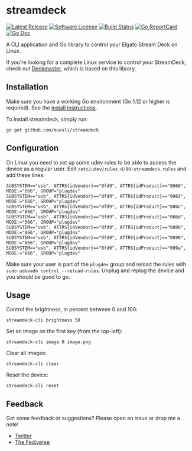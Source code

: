 # streamdeck

[![Latest Release](https://img.shields.io/github/release/muesli/streamdeck.svg?style=for-the-badge)](https://github.com/muesli/streamdeck/releases)
[![Software License](https://img.shields.io/badge/license-MIT-brightgreen.svg?style=for-the-badge)](/LICENSE)
[![Build Status](https://img.shields.io/github/actions/workflow/status/muesli/streamdeck/build.yml?branch=master&style=for-the-badge)](https://github.com/muesli/streamdeck/actions)
[![Go ReportCard](https://goreportcard.com/badge/github.com/muesli/streamdeck?style=for-the-badge)](https://goreportcard.com/report/muesli/streamdeck)
[![Go Doc](https://img.shields.io/badge/godoc-reference-blue.svg?style=for-the-badge)](https://pkg.go.dev/github.com/muesli/streamdeck)

A CLI application and Go library to control your Elgato Stream Deck on Linux.

If you're looking for a complete Linux service to control your StreamDeck, check
out [Deckmaster](https://github.com/muesli/deckmaster), which is based on this
library.

## Installation

Make sure you have a working Go environment (Go 1.12 or higher is required).
See the [install instructions](http://golang.org/doc/install.html).

To install streamdeck, simply run:

    go get github.com/muesli/streamdeck

## Configuration

On Linux you need to set up some udev rules to be able to access the device as a
regular user. Edit `/etc/udev/rules.d/99-streamdeck.rules` and add these lines:

```
SUBSYSTEM=="usb", ATTRS{idVendor}=="0fd9", ATTRS{idProduct}=="0060", MODE:="666", GROUP="plugdev"
SUBSYSTEM=="usb", ATTRS{idVendor}=="0fd9", ATTRS{idProduct}=="0063", MODE:="666", GROUP="plugdev"
SUBSYSTEM=="usb", ATTRS{idVendor}=="0fd9", ATTRS{idProduct}=="006c", MODE:="666", GROUP="plugdev"
SUBSYSTEM=="usb", ATTRS{idVendor}=="0fd9", ATTRS{idProduct}=="006d", MODE:="666", GROUP="plugdev"
SUBSYSTEM=="usb", ATTRS{idVendor}=="0fd9", ATTRS{idProduct}=="0080", MODE:="666", GROUP="plugdev"
SUBSYSTEM=="usb", ATTRS{idVendor}=="0fd9", ATTRS{idProduct}=="0090", MODE:="666", GROUP="plugdev"
SUBSYSTEM=="usb", ATTRS{idVendor}=="0fd9", ATTRS{idProduct}=="009a", MODE:="666", GROUP="plugdev"
```

Make sure your user is part of the `plugdev` group and reload the rules with
`sudo udevadm control --reload-rules`. Unplug and replug the device and you
should be good to go.

## Usage

Control the brightness, in percent between 0 and 100:

```
streamdeck-cli brightness 50
```

Set an image on the first key (from the top-left):

```
streamdeck-cli image 0 image.png
```

Clear all images:

```
streamdeck-cli clear
```

Reset the device:

```
streamdeck-cli reset
```

## Feedback

Got some feedback or suggestions? Please open an issue or drop me a note!

* [Twitter](https://twitter.com/mueslix)
* [The Fediverse](https://mastodon.social/@fribbledom)
